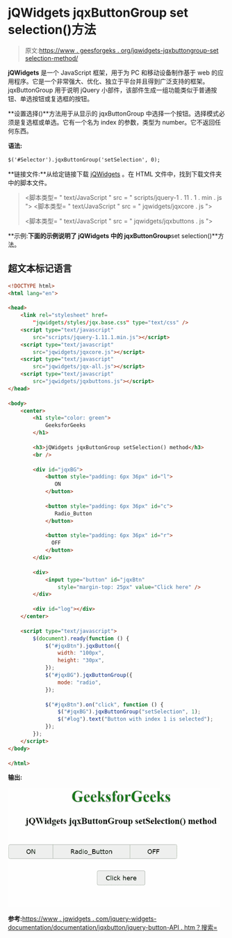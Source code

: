 # jQWidgets jqxButtonGroup set selection()方法

> 原文:[https://www . geesforgeks . org/jqwidgets-jqxbuttongroup-set selection-method/](https://www.geeksforgeeks.org/jqwidgets-jqxbuttongroup-setselection-method/)

**jQWidgets** 是一个 JavaScript 框架，用于为 PC 和移动设备制作基于 web 的应用程序。它是一个非常强大、优化、独立于平台并且得到广泛支持的框架。jqxButtonGroup 用于说明 jQuery 小部件，该部件生成一组功能类似于普通按钮、单选按钮或复选框的按钮。

**设置选择()**方法用于从显示的 jqxButtonGroup 中选择一个按钮。选择模式必须是复选框或单选。它有一个名为 index 的参数，类型为 number。它不返回任何东西。

**语法:**

```html
$('#Selector').jqxButtonGroup('setSelection', 0);
```

**链接文件:**从给定链接下载 [jQWidgets](https://www.jqwidgets.com/download/) 。在 HTML 文件中，找到下载文件夹中的脚本文件。

> <link rel="”stylesheet”" href="”jqwidgets/styles/jqx.base.css”" type="”text/css”">
> <脚本类型= " text/JavaScript " src = " scripts/jquery-1 . 11 . 1 . min . js "></脚本>
> <脚本类型= " text/JavaScript " src = " jqwidgets/jqxcore . js "></脚本>
> 
> <脚本类型= " text/JavaScript " src = " jqwidgets/jqxbuttons . js "></script>

**示例:**下面的示例说明了 jQWidgets 中的 jqxButtonGroup**set selection()**方法。

## 超文本标记语言

```html
<!DOCTYPE html>
<html lang="en">

<head>
    <link rel="stylesheet" href=
        "jqwidgets/styles/jqx.base.css" type="text/css" />
    <script type="text/javascript" 
        src="scripts/jquery-1.11.1.min.js"></script>
    <script type="text/javascript" 
        src="jqwidgets/jqxcore.js"></script>
    <script type="text/javascript" 
        src="jqwidgets/jqx-all.js"></script>
    <script type="text/javascript" 
        src="jqwidgets/jqxbuttons.js"></script>
</head>

<body>
    <center>
        <h1 style="color: green">
            GeeksforGeeks
        </h1>

        <h3>jQWidgets jqxButtonGroup setSelection() method</h3>
        <br />

        <div id="jqxBG">
            <button style="padding: 6px 36px" id="l">
               ON
            </button>

            <button style="padding: 6px 36px" id="c">
               Radio_Button
            </button>

            <button style="padding: 6px 36px" id="r">
              OFF
            </button>
        </div>

        <div>
            <input type="button" id="jqxBtn" 
                style="margin-top: 25px" value="Click here" />
        </div>

        <div id="log"></div>
    </center>

    <script type="text/javascript">
        $(document).ready(function () {
            $("#jqxBtn").jqxButton({
                width: "100px",
                height: "30px",
            });
            $("#jqxBG").jqxButtonGroup({
                mode: "radio",
            });

            $("#jqxBtn").on("click", function () {
                $("#jqxBG").jqxButtonGroup("setSelection", 1);
                $("#log").text("Button with index 1 is selected");
            });
        });
    </script>
</body>

</html>
```

**输出:**

![](img/909eaa8a3020da60ba0faf658bcffdc6.png)

**参考:**[https://www . jqwidgets . com/jquery-widgets-documentation/documentation/jqxbutton/jquery-button-API . htm？搜索=](https://www.jqwidgets.com/jquery-widgets-documentation/documentation/jqxbutton/jquery-button-api.htm?search=)